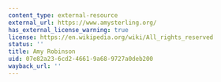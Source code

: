 ```yaml
---
content_type: external-resource
external_url: https://www.amysterling.org/
has_external_license_warning: true
license: https://en.wikipedia.org/wiki/All_rights_reserved
status: ''
title: Amy Robinson
uid: 07e82a23-6cd2-4661-9a68-9727a0deb200
wayback_url: ''
---
```

